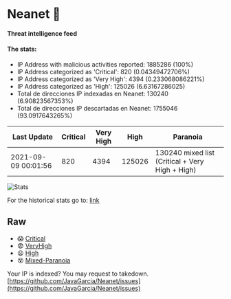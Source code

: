 # Neanet :hocho:
#### Threat intelligence feed
#### The stats:

- IP Address with malicious activities reported: 1885286 (100%)
- IP Address categorized as 'Critical':  820 (0.04349472706%)
- IP Address categorized as 'Very High':  4394 (0.233068086221%)
- IP Address categorized as 'High':  125026 (6.63167286025)
- Total de direcciones IP indexadas en Neanet:  130240 (6.90823567353%)
- Total de direcciones IP descartadas en Neanet:  1755046 (93.0917643265%)

| Last Update | Critical | Very High | High | Paranoia |
| --- | --- | --- | --- | --- |
| 2021-09-09 00:01:56 | 820 | 4394 | 125026 | 130240 mixed list (Critical + Very High + High)|

![Stats](https://docs.google.com/spreadsheets/d/e/2PACX-1vSnaNMIXVabIpDJjufMlzH7poXnshF3mgd8Is1g9ytUEzVsP5my4Trn8f-xkoLLQ38xpL3HtmUexLo6/pubchart?oid=501124687&format=image)

For the historical stats go to: [link](/stats.csv)
## Raw
- :scream: [Critical](https://raw.githubusercontent.com/JavaGarcia/Neanet/master/blacklists/neanet_critical.txt)
- :fearful: [VeryHigh](https://raw.githubusercontent.com/JavaGarcia/Neanet/master/blacklists/neanet_veryHigh.txtt)
- :frowning: [High](https://raw.githubusercontent.com/JavaGarcia/Neanet/master/blacklists/neanet_high.txt)
- :dizzy_face: [Mixed-Paranoia](https://raw.githubusercontent.com/JavaGarcia/Neanet/master/blacklists/neanet_all.txt)


Your IP is indexed? You may request to takedown. [https://github.com/JavaGarcia/Neanet/issues](https://github.com/JavaGarcia/Neanet/issues)



























































































































































































































































































































































































































































































































































































































































































































































































































































































































































































































































































































































































































































































































































































































































































































































































































































































































































































































































































































































































































































































































































































































































































































































































































































































































































































































































































































































































































































































































































































































































































































































































































































































































































































































































































































































































































































































































































































































































































































































































































































































































































































































































































































































































































































































































































































































































































































































































































































































































































































































































































































































































































































































































































































































































































































































































































































































































































































































































































































































































































































































































































































































































































































































































































































































































































































































































































































































































































































































































































































































































































































































































































































































































































































































































































































































































































































































































































































































































































































































































































































































































































































































































































































































































































































































































































































































































































































































































































